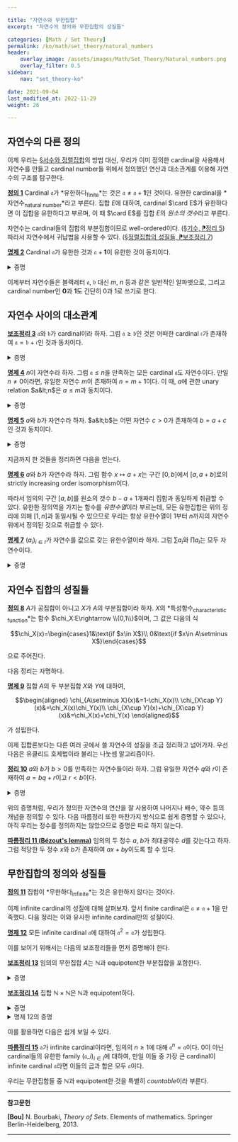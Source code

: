 ```yaml
---

title: "자연수와 무한집합"
excerpt: "자연수의 정의와 무한집합의 성질들"

categories: [Math / Set Theory]
permalink: /ko/math/set_theory/natural_numbers
header:
    overlay_image: /assets/images/Math/Set_Theory/Natural_numbers.png
    overlay_filter: 0.5
sidebar: 
    nav: "set_theory-ko"

date: 2021-09-04
last_modified_at: 2022-11-29
weight: 26

---
```


## 자연수의 다른 정의

이제 우리는 [§서수와 정렬집합](/ko/math/set_theory/ordinals)의 방법 대신, 우리가 이미 정의한 cardinal을 사용해서 자연수를 만들고 cardinal number들 위에서 정의했던 연산과 대소관계를 이용해 자연수의 구조를 탐구한다.

<div class="definition" markdown="1">

<ins id="df1">**정의 1**</ins> Cardinal $\mathfrak{a}$가 *유한하다<sub>finite</sub>*는 것은 $\mathfrak{a}\neq\mathfrak{a}+\mathbf{1}$인 것이다. 유한한 cardinal을 *자연수<sub>natural number</sub>*라고 부른다. 집합 $E$에 대하여, cardinal $\card E$가 유한하다면 이 집합을 유한하다고 부르며, 이 때 $\card E$를 집합 $E$의 *원소의 갯수*라고 부른다.

</div>

자연수는 cardinal들의 집합의 부분집합이므로 well-ordered이다. ([§기수, ⁋정리 5](/ko/math/set_theory/cardinals#thm5)) 따라서 자연수에서 귀납법을 사용할 수 있다. ([§정렬집합의 성질들, ⁋보조정리 7](/ko/math/set_theory/well_ordering#lem7))

<div class="proposition" markdown="1">

<ins id="pp2">**명제 2**</ins> Cardinal $\mathfrak{a}$가 유한한 것과 $\mathfrak{a}+\mathbf{1}$이 유한한 것이 동치이다.

</div>

<details class="proof" markdown="1">
<summary>증명</summary>

[§기수들 사이의 연산, ⁋명제 6](/ko/math/set_theory/operation_of_cardinals#pp6)에 의하여, $\mathfrak{a}=\mathfrak{b}$인 것은 $\mathfrak{a}+\mathbf{1}=\mathfrak{b}+\mathbf{1}$인 것과 동치이다. 이제 $\mathfrak{b}=\mathfrak{a}+\mathbf{1}$로 잡으면, 가정에 의해 $\mathfrak{a}\neq\mathfrak{b}$이고, 따라서

$$\mathfrak{b}=\mathfrak{a}+\mathbf{1}\neq\mathfrak{b}+\mathbf{1}$$

이므로 $\mathfrak{a}$가 유한한 것은 $\mathfrak{b}=\mathfrak{a}+\mathbf{1}$이 유한인 것과 동치이다.

</details>

이제부터 자연수들은 블랙레터 $\mathfrak{a}$, $\mathfrak{b}$ 대신 $m$, $n$ 등과 같은 일반적인 알파벳으로, 그리고 cardinal number인 $\mathbf{0}$과 $\mathbf{1}$도 간단히 $0$과 $1$로 쓰기로 한다. 

## 자연수 사이의 대소관계

<div class="proposition" markdown="1">

<ins id="lem3">**보조정리 3**</ins> $\mathfrak{a}$와 $\mathfrak{b}$가 cardinal이라 하자. 그럼 $\mathfrak{a}\geq\mathfrak{b}$인 것은 어떠한 cardinal $\mathfrak{c}$가 존재하여 $\mathfrak{a}=\mathfrak{b}+\mathfrak{c}$인 것과 동치이다.

</div>
<details class="proof" markdown="1">
<summary>증명</summary>

$\mathfrak{a}\geq\mathfrak{b}$인 것은, cardinal $\mathfrak{a}$와 $\mathfrak{b}$를 갖는 집합 $A$, $B$가 각각 존재하여 $A\supset B$인 것과 동치이다. 이제 $A=B\cup(A\setminus B)$.

</details>

<div class="proposition" markdown="1">

<ins id="pp4">**명제 4**</ins> $n$이 자연수라 하자. 그럼 $\mathfrak{a}\leq n$을 만족하는 모든 cardinal $\mathfrak{a}$도 자연수이다. 만일 $n\neq 0$이라면, 유일한 자연수 $m$이 존재하여 $n=m+1$이다. 이 때, $a$에 관한 unary relation $a&lt;n$은 $a\leq m$과 동치이다.

</div>
<details class="proof" markdown="1">
<summary>증명</summary>

우선 첫 번째를 보이기 위해 $\mathfrak{a}$가 $\mathfrak{a}\leq n$을 만족하는 cardinal이라 하자. 그럼 어떤 cardinal $\mathfrak{b}$가 존재하여 $n=\mathfrak{a}+\mathfrak{b}$이다. 이제

$$(\mathfrak{a}+1)+\mathfrak{b}=(\mathfrak{a}+\mathfrak{b})+1=n+1\neq n$$

이므로 $(\mathfrak{a}+1)+\mathfrak{b}\neq\mathfrak{a}+\mathfrak{b}$이다. 따라서 $\mathfrak{a}+1\neq\mathfrak{a}$이므로 $\mathfrak{a}$는 자연수다.

만일 $n\neq 0$이라면 $n\geq 1$이므로, 앞선 보조정리에 의해 $n=m+1$인 cardinal $m$이 존재하며, 앞선 논리에 의해 $m$도 자연수이다. 따라서  $a&lt;n$이 $a\leq m$과 동치임만 보이면 된다.

우선 $a&lt;n$이라면, 유일한 자연수 $b$가 존재하여 $n=a+b$이다. $b\neq 0$이므로, 어떠한 $c$에 대해 $b=c+1$이다. 그럼

$$m+1=n=a+b=a+(c+1)=(a+c)+1$$

에서 $m=a+c$이다. 따라서 $a\leq m$이다. 반대로 만일 $a\leq m$일 경우, 

$$a\leq m+1=n$$

이고, $a=n=m+1>m$은 모순이므로 $a\neq n$이다. 따라서 $a&lt;n$이다.

</details>

<div class="proposition" markdown="1">

<ins id="pp5">**명제 5**</ins> $a$와 $b$가 자연수라 하자. $a&lt;b$는 어떤 자연수 $c>0$가 존재하여 $b=a+c$인 것과 동치이다.

</div>
<details class="proof" markdown="1">
<summary>증명</summary>

[보조정리 3](#lem3)의 직접적인 결과다. $a\leq b$이므로 그러한 $c\geq 0$가 존재하는데, $c=0$이라면 $a=b$이기에 $c\neq 0$이기 때문이다.

</details>

지금까지 한 것들을 정리하면 다음을 얻는다. 

<div class="proposition" markdown="1">

<ins id="pp6">**명제 6**</ins> $a$와 $b$가 자연수라 하자. 그럼 함수 $x\mapsto a+x$는 구간 $[0,b]$에서 $[a,a+b]$로의 strictly increasing order isomorphism이다.

</div>

따라서 임의의 구간 $[a,b]$를 원소의 갯수 $b-a+1$개짜리 집합과 동일하게 취급할 수 있다. 유한한 정의역을 가지는 함수를 *유한수열*이라 부르는데, 모든 유한집합은 위의 정리에 의해 $[1,n]$과 동일시될 수 있으므로 우리는 항상 유한수열이 $1$부터 $n$까지의 자연수 위에서 정의된 것으로 취급할 수 있다. 

<div class="proposition" markdown="1">

<ins id="pp7">**명제 7**</ins> $(a_i)_{i\in I}$가 자연수를 값으로 갖는 유한수열이라 하자. 그럼 $\sum a_i$와 $\prod a_i$는 모두 자연수이다.

</div>
<details class="proof" markdown="1">
<summary>증명</summary>

$I$가 유한이므로, 임의의 자연수 $a$와 $b$에 대해 $a+b$와 $ab$가 자연수임만 보이면 충분하다. 이는 $b$에 대한 귀납법으로 보이면 된다. 우선 $a+0=a$가 자연수이고, $a+k$가 자연수라면 $a+(k+1)=(a+k)+1$ 또한 마찬가지이므로 쉽게 보일 수 있다. 곱셈도 마찬가지.

</details>

## 자연수 집합의 성질들

<div class="definition" markdown="1">

<ins id="df8">**정의 8**</ins> $A$가 공집합이 아니고 $X$가 $A$의 부분집합이라 하자. $X$의 *특성함수<sub>characteristic function</sub>*는 함수 $\chi_X:E\rightarrow \\{0,1\\}$이며, 그 값은 다음의 식

$$\chi_X(x)=\begin{cases}1&\text{if $x\in X$}\\ 0&\text{if $x\in A\setminus X$}\end{cases}$$

으로 주어진다.

</div>

다음 정리는 자명하다.

<div class="proposition" markdown="1">

<ins id="pp9">**명제 9**</ins> 집합 $A$의 두 부분집합 $X$와 $Y$에 대하여,

$$\begin{aligned}
\chi_{A\setminus X}(x)&=1-\chi_X(x)\\
\chi_{X\cap Y}(x)&=\chi_X(x)\chi_Y(x)\\
\chi_{X\cup Y}(x)+\chi_{X\cap Y}(x)&=\chi_X(x)+\chi_Y(x)
\end{aligned}$$

가 성립한다.
</div>


이제 집합론보다는 다른 여러 곳에서 쓸 자연수의 성질을 조금 정리하고 넘어가자. 우선 다음은 유클리드 호제법이라 불리는 나눗셈 알고리즘이다.

<div class="proposition" markdown="1">

<ins id="thm10">**정리 10**</ins>  $a$와 $b$가 $b>0$를 만족하는 자연수들이라 하자. 그럼 유일한 자연수 $q$와 $r$이 존재하여 $a=bq+r$이고 $r< b$이다.

</div>

<details class="proof" markdown="1">
<summary>증명</summary>

만일 그러한 쌍이 존재한다면 $Q$는 $a&lt;b(q+1)$를 만족하는 가장 작은 자연수여야 한다. 그렇지 않으면

$$r=a-bq<0\quad\text{or}\quad r=a-bq\geq b$$

이 되기 때문이다. 존재성을 보이기 위해, $a&lt;a+1&lt;b(a+1)$라 하자. 그럼 $a&lt;bp$를 만족하는 $p$의 집합은 공집합이 아니다. 이제 well-orderedness에 의해, least element $m$이 존재하므로 $m=q+1$라 하면 $Q$가 주어진 조건을 만족한다.

</details>

위의 증명처럼, 우리가 정의한 자연수의 연산을 잘 사용하여 나머지나 배수, 약수 등의 개념을 정의할 수 있다. 다음 따름정리 또한 마찬가지 방식으로 쉽게 증명할 수 있으나, 아직 우리는 정수를 정의하지는 않았으므로 증명은 따로 하지 않는다.

<div class="proposition" markdown="1">

<ins id="crl11">**따름정리 11 (Bézout's lemma)**</ins> 임의의 두 정수 $a$, $b$가 최대공약수 $d$를 갖는다고 하자. 그럼 적당한 두 정수 $x$와 $b$가 존재하여 $ax+by$이도록 할 수 있다. 

</div>

## 무한집합의 정의와 성질들

<div class="definition" markdown="1">

<ins id="df11">**정의 11**</ins> 집합이 *무한하다<sub>infinite</sub>*는 것은 유한하지 않다는 것이다.

</div>

이제 infinite cardinal의 성질에 대해 살펴보자. 앞서 finite cardinal은 $\mathfrak{a}\neq\mathfrak{a}+1$을 만족했다. 다음 정리는 이와 유사한 infinite cardinal만의 성질이다.

<div class="proposition" markdown="1">

<ins id="pp12">**명제 12**</ins> 모든 infinite cardinal $\mathfrak{a}$에 대하여 $\mathfrak{a}^2=\mathfrak{a}$가 성립한다.

</div>

이를 보이기 위해서는 다음의 보조정리들을 먼저 증명해야 한다.

<div class="proposition" markdown="1">

<ins id="lem13">**보조정리 13**</ins> 임의의 무한집합 $A$는 $\mathbb{N}$과 equipotent한 부분집합을 포함한다.

</div>
<details class="proof" markdown="1">
<summary>증명</summary>

$A$의 well-ordering이 존재한다. 자신을 제외한 $\mathbb{N}$의 임의의 segment는 항상 유한하므로, $A$는 $\mathbb{N}$의 segment와 isomorphic할 수 없다. 따라서 $\mathbb{N}$이 $A$의 segment와 isomorphic하다. ([§서수들 사이의 순서관계, ⁋명제 1](/ko/math/set_theory/order_relations_between_ordinals#pp1))

</details>
<div class="proposition" markdown="1">

<ins id="lem14">**보조정리 14**</ins> 집합 $\mathbb{N}\times\mathbb{N}$은 $\mathbb{N}$과 equipotent하다.

</div>

<details class="proof" markdown="1">
<summary>증명</summary>

다음의 수열

$$(1,1),\;\; (1,2),(2,1),\;\; (1,3),(2,2),(3,1),\;\; \cdots$$

에 의해 자명.

</details>

<details class="proof--alone" markdown="1">
<summary>명제 12의 증명</summary>

$A$가 cardinal $\mathfrak{a}$를 갖는 집합이라 하자. 그럼 첫 번째 보조정리로부터 어떤 $B\subseteq A$는 $\mathbb{N}$과 equipotent하고, 따라서 두 번째 보조정리에 의해 $B\times B$와 $B$ 사이의 전단사함수가 존재한다. 이를 $f$라 하자. 

$B$를 포함하는 $A$의 부분집합 $X$와, 그 위에서 정의된 $f$의 extension $\psi:X\rightarrow X\times X$에 대해 $\mathfrak{M}$이 이러한 쌍 $(X,\psi)$들의 모임이라 하자. 그럼 $\mathfrak{M}$의 임의의 chain에 대하여 가장 큰 정의역을 갖는 쌍이 maximal element가 되므로, $\mathfrak{M}$은 inductive한 집합이고, 따라서 Zorn's lemma에 의해 $\mathfrak{M}$의 maximal element $(F, \tilde{f})$가 존재한다.

이제 $\card F=\mathfrak{a}$임을 보이면 충분하다. 만일 $\card F=\mathfrak{b}&lt;\mathfrak{a}$라면, bijection $\tilde{f}$에 의해 $\mathfrak{b}=\mathfrak{b}^2$이므로 

$$\mathfrak{b}\leq 2\mathfrak{b}\leq 3\mathfrak{b}\leq \mathfrak{b}^2=\mathfrak{b}$$

에서 $\mathfrak{b}=2\mathfrak{b}=3\mathfrak{b}$이다. 그럼 $\mathfrak{b}&lt;\mathfrak{a}$에서 $\card(A\setminus F)>\mathfrak{b}$이다. 그렇지 않다면

$$\mathfrak{a}=\card A=\card(F\cup(A\setminus F))\leq\card F+\card(A\setminus F)\leq\mathfrak{b}+\mathfrak{b}=2\mathfrak{b}=\mathfrak{b}$$

가 되어 모순이기 때문이다. 따라서 어떤 $Y\subseteq A\setminus F$가 존재하여 $\card Y=\mathfrak{b}$이다. $Z=F\cup Y$라 하자. 그럼

$$Z\times Z=(F\times F)\cup(F\times Y)\cup(Y\times F)\cup (Y\times Y)$$

이고, 우변의 네 항들은 모두 서로소인 집합들이다. $F$와 $Y$가 equipotent하므로, 

$$\card(F\times Y)=\card(Y\times F)=\card(F\times F)=\mathfrak{b}^2=\mathfrak{b}$$

이고 따라서

$$\card((F\times Y)\cup(Y\times F)\cup(Y\times Y))=3\mathfrak{b}=\mathfrak{b}=\card Y$$

이다. 그러므로 $Y$에서 이 집합들의 합집합으로의 전단사함수가 존재하고, 따라서 $Z=F\cup Y$에서 $Z\times Z$로의 전단사함수가 존재한다. $F$에서는 $\tilde{f}:F\rightarrow F\times F$로, $Y$에서는 방금 만든 전단사함수를 이용하면 되기 때문이다. 이는 $F$의 maximality에 모순이므로 $\card F=\mathfrak{a}$여야 한다.

</details>

이를 활용하면 다음은 쉽게 보일 수 있다.

<div class="proposition" markdown="1">

<ins id="crl15">**따름정리 15**</ins> $\mathfrak{a}$가 infinite cardinal이라면, 임의의 $n\geq 1$에 대해 $\mathfrak{a}^n=\mathfrak{a}$이다. 0이 아닌 cardinal들의 유한한 family $(\mathfrak{a}\_i)_{i\in I}$에 대하여, 만일 이들 중 가장 큰 cardinal이 infinite cardinal $\mathfrak{a}$라면 이들의 곱과 합은 모두 $\mathfrak{a}$이다.

</div>

우리는 무한집합들 중 $\mathbb{N}$과 equipotent한 것을 특별히 *countable*이라 부른다.


---
**참고문헌**

**[Bou]** N. Bourbaki, <i>Theory of Sets</i>. Elements of mathematics. Springer Berlin-Heidelberg, 2013.

---
